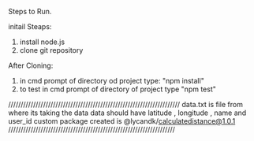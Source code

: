 Steps to Run.

initail Steaps:
1. install node.js
2. clone git repository

After Cloning:
1. in cmd  prompt of directory od project type: "npm install"
2. to test in cmd prompt of directory of project type "npm test"

/////////////////////////////////////////////////////////////////////
data.txt is file from where its taking the data
data should have latitude , longitude , name and user_id
custom package created is @lycandk/calculatedistance@1.0.1
///////////////////////////////////////////////////////////////////